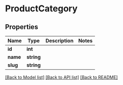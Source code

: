# ProductCategory

## Properties
Name | Type | Description | Notes
------------ | ------------- | ------------- | -------------
**id** | **int** |  | 
**name** | **string** |  | 
**slug** | **string** |  | 

[[Back to Model list]](../README.md#documentation-for-models) [[Back to API list]](../README.md#documentation-for-api-endpoints) [[Back to README]](../README.md)


